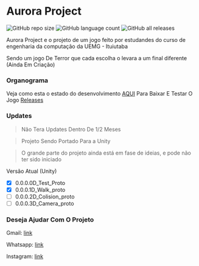 # Aurora Project

<!--- https://shields.io --->

![GitHub repo size](https://img.shields.io/github/repo-size/XinguHe/aurora-project)
![GitHub language count](https://img.shields.io/github/languages/count/XinguHe/aurora-project)
![GitHub all releases](https://img.shields.io/github/downloads/XinguHe/aurora-project/total)

Aurora Project e o projeto de um jogo feito por estudandes do curso de engenharia da computação da UEMG - Ituiutaba

Sendo um jogo De Terror que cada escolha o levara a um final diferente (Ainda Em Criação)

### Organograma

Veja como esta o estado do desenvolvimento [AQUI](https://trello.com/b/tcVUTd8K/project-aurora)
Para Baixar E Testar O Jogo [Releases](https://github.com/XinguHe/aurora-project/releases)

### Updates
>Não Tera Updates Dentro De 1/2 Meses

>Projeto Sendo Portado Para a Unity 

>O grande parte do projeto ainda está em fase de ideias, e pode não ter sido iniciado

Versão Atual (Unity)

- [x] 0.0.0.0D_Test_Proto
- [x] 0.0.0.1D_Walk_proto
- [ ] 0.0.0.2D_Colision_proto
- [ ] 0.0.0.3D_Camera_proto
 
### Deseja Ajudar Com O Projeto 

Gmail: [link](guilhermecaetanno87123@gmail.com)
  
Whatsapp: [link](https://api.whatsapp.com/send/?phone=%2B5534996386599&text=Ol%C3%A1%2C+XinguheProd&type=phone_number&app_absent=0)

Instagram: [link](https://www.instagram.com/xinguheprod/)
